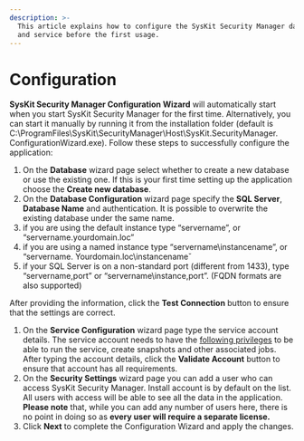 ```yaml
---
description: >-
  This article explains how to configure the SysKit Security Manager database
  and service before the first usage.
---
```


# Configuration

**SysKit Security Manager Configuration Wizard** will automatically start when you start SysKit Security Manager for the first time. Alternatively, you can start it manually by running it from the installation folder \(default is C:\ProgramFiles\SysKit\SecurityManager\Host\SysKit.SecurityManager. ConfigurationWizard.exe\). Follow these steps to successfully configure the application:

1. On the **Database** wizard page select whether to create a new database or use the existing one. If this is your first time setting up the application choose the **Create new database**. 
2. On the **Database Configuration** wizard page specify the **SQL Server**, **Database Name** and authentication. It is possible to overwrite the existing database under the same name.
3. if you are using the default instance type “servername”, or “servername.yourdomain.loc”
4. if you are using a named instance type “servername\instancename”, or “servername. Yourdomain.loc\instancenameˇ 
5. if your SQL Server is on a non-standard port \(different from 1433\), type “servername,port” or “servername\instance,port”. \(FQDN formats are also supported\)  

After providing the information, click the **Test Connection** button to ensure that the settings are correct.

1. On the **Service Configuration** wizard page type the service account details. The service account needs to have the [following privileges](requirements/user-permissions-requirements.md#service-account-permissions) to be able to run the service, create snapshots and other associated jobs. After typing the account details, click the **Validate Account** button to ensure that account has all requirements.
2. On the **Security Settings** wizard page you can add a user who can access SysKit Security Manager. Install account is by default on the list. All users with access will be able to see all the data in the application. **Please note** that, while you can add any number of users here, there is no point in doing so as **every user will require a separate license.** 
3. Click **Next** to complete the Configuration Wizard and apply the changes.

